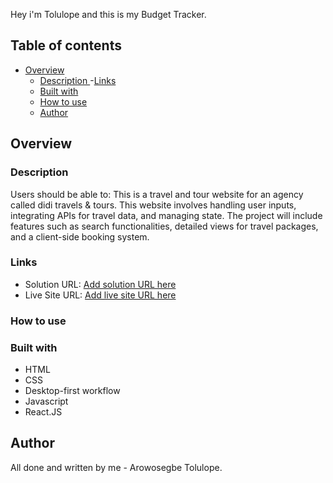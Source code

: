 Hey i'm Tolulope and this is my Budget Tracker.

## Table of contents

- [Overview](#overview)
  - [Description ](#description)
  -[Links](#links)
  - [Built with](#built-with)
  - [How to use](#how-to-use)
  - [Author](#author)

## Overview

### Description

Users should be able to:
This is a travel and tour website for an agency called didi travels & tours.
This website involves handling user inputs, integrating APIs for travel data, and managing state. The project will include features such as search functionalities, detailed views for travel packages, and a client-side booking system.

### Links

- Solution URL: [Add solution URL here](https://your-solution-url.com)
- Live Site URL: [Add live site URL here](https://your-live-site-url.com)

### How to use

### Built with

- HTML
- CSS 
- Desktop-first workflow
- Javascript
- React.JS

## Author
 All done and written by me - Arowosegbe Tolulope.


